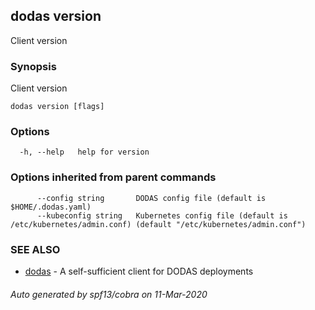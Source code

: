 ## dodas version

Client version

### Synopsis

Client version

```
dodas version [flags]
```

### Options

```
  -h, --help   help for version
```

### Options inherited from parent commands

```
      --config string       DODAS config file (default is $HOME/.dodas.yaml)
      --kubeconfig string   Kubernetes config file (default is /etc/kubernetes/admin.conf) (default "/etc/kubernetes/admin.conf")
```

### SEE ALSO

* [dodas](dodas.md)	 - A self-sufficient client for DODAS deployments

###### Auto generated by spf13/cobra on 11-Mar-2020
